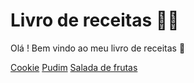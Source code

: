 # Livro de receitas :man_cook:

Olá ! Bem vindo ao meu livro de receitas :purple_heart:

[Cookie](https://github.com/Brunasamyre/Receitas/blob/main/Cookie.md)
[Pudim](https://github.com/Brunasamyre/Receitas/blob/main/Pudim.md)
[Salada de frutas](https://github.com/Brunasamyre/Receitas/blob/main/Salada%20de%20frutas.md)

